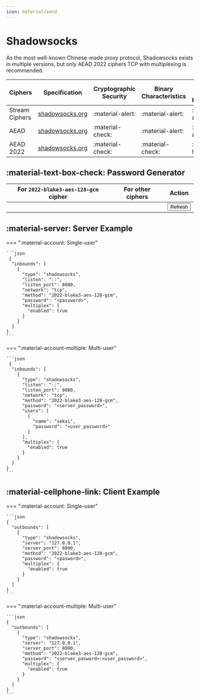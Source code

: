 ```yaml
---
icon: material/send
---
```


# Shadowsocks

As the most well-known Chinese-made proxy protocol,
Shadowsocks exists in multiple versions,
but only AEAD 2022 ciphers TCP with multiplexing is recommended.

| Ciphers        | Specification                                              | Cryptographic Security | Binary Characteristics | Active Detect Hiddenness |
|----------------|------------------------------------------------------------|------------------------|------------------------|--------------------------|
| Stream Ciphers | [shadowsocks.org](https://shadowsocks.org/doc/stream.html) | :material-alert:       | :material-alert:       | :material-alert:         |
| AEAD           | [shadowsocks.org](https://shadowsocks.org/doc/aead.html)   | :material-check:       | :material-alert:       | :material-alert:         |
| AEAD 2022      | [shadowsocks.org](https://shadowsocks.org/doc/sip022.html) | :material-check:       | :material-check:       | :material-help:          |

## :material-text-box-check: Password Generator

| For `2022-blake3-aes-128-gcm` cipher | For other ciphers             | Action                                                          |
|--------------------------------------|-------------------------------|-----------------------------------------------------------------|
| <code id="password_16"><code>        | <code id="password_32"><code> | <button class="md-button" onclick="generate()">Refresh</button> |

<script>
    function generatePassword(element, length) {
        const array = new Uint8Array(length);
        window.crypto.getRandomValues(array);
        document.getElementById(element).textContent = btoa(String.fromCharCode.apply(null, array));
    }
    function generate() {
      generatePassword("password_16", 16);
      generatePassword("password_32", 32);
    }
    generate();
</script>

## :material-server: Server Example

=== ":material-account: Single-user"

    ```json
     {
      "inbounds": [
        {
          "type": "shadowsocks",
          "listen": "::",
          "listen_port": 8080,
          "network": "tcp",
          "method": "2022-blake3-aes-128-gcm",
          "password": "<password>",
          "multiplex": {
            "enabled": true
          }
        }
      ]
    }
    ```

=== ":material-account-multiple: Multi-user"

    ```json
     {
      "inbounds": [
        {
          "type": "shadowsocks",
          "listen": "::",
          "listen_port": 8080,
          "network": "tcp",
          "method": "2022-blake3-aes-128-gcm",
          "password": "<server_password>",
          "users": [
            {
              "name": "sekai",
              "password": "<user_password>"
            }
          ],
          "multiplex": {
            "enabled": true
          }
        }
      ]
    }
    ```

## :material-cellphone-link: Client Example

=== ":material-account: Single-user"

    ```json
    {
      "outbounds": [
        {
          "type": "shadowsocks",
          "server": "127.0.0.1",
          "server_port": 8080,
          "method": "2022-blake3-aes-128-gcm",
          "password": "<pasword>",
          "multiplex": {
            "enabled": true
          }
        }
      ]
    }
    ```

=== ":material-account-multiple: Multi-user"

    ```json
    {
      "outbounds": [
        {
          "type": "shadowsocks",
          "server": "127.0.0.1",
          "server_port": 8080,
          "method": "2022-blake3-aes-128-gcm",
          "password": "<server_pasword>:<user_password>",
          "multiplex": {
            "enabled": true
          }
        }
      ]
    }
    ```
